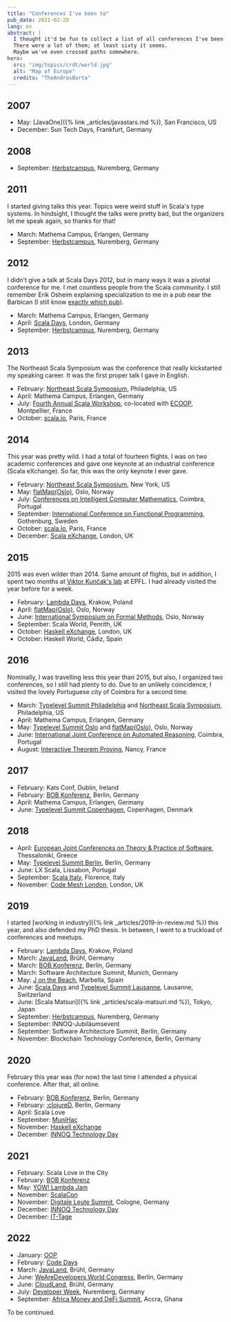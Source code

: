 ```yaml
---
title: "Conferences I've been to"
pub_date: 2021-02-20
lang: en
abstract: |
  I thought it'd be fun to collect a list of all conferences I've been to.
  There were a lot of them; at least sixty it seems.
  Maybe we've even crossed paths somewhere.
hero:
  src: "img/topics/crdt/world.jpg"
  alt: "Map of Europe"
  credits: "TheAndrasBarta"
---
```


## 2007

* May: [JavaOne]({% link _articles/javastars.md %}), San Francisco, US
* December: Sun Tech Days, Frankfurt, Germany

## 2008

* September: [Herbstcampus](https://www.herbstcampus.de/hc08/), Nuremberg, Germany

## 2011

I started giving talks this year.
Topics were weird stuff in Scala's type systems.
In hindsight, I thought the talks were pretty bad, but the organizers let me speak again, so thanks for that!

* March: Mathema Campus, Erlangen, Germany
* September: [Herbstcampus](https://www.herbstcampus.de/hc11/), Nuremberg, Germany

## 2012

I didn't give a talk at Scala Days 2012, but in many ways it was a pivotal conference for me.
I met countless people from the Scala community.
I still remember Erik Osheim explaining specialization to me in a pub near the Barbican (I still know [exactly which pub](https://www.theshakespearebarbican.co.uk/)).

* March: Mathema Campus, Erlangen, Germany
* April: [Scala Days](https://skillsmatter.com/conferences/1140-scala-days-2012), London, Germany
* September: [Herbstcampus](https://www.herbstcampus.de/hc12/), Nuremberg, Germany

## 2013

The Northeast Scala Symposium was the conference that really kickstarted my speaking career.
It was the first proper talk I gave in English.

* February: [Northeast Scala Symposium](https://nescala.io/2013/), Philadelphia, US
* April: Mathema Campus, Erlangen, Germany
* July: [Fourth Annual Scala Workshop](http://lampwww.epfl.ch/~hmiller/scala2013/), co-located with [ECOOP](https://www.lirmm.fr/ecoop13/), Montpellier, France
* October: [scala.io](https://web.archive.org/web/20201202145732/https://scala.io/2013/), Paris, France

## 2014

This year was pretty wild.
I had a total of fourteen flights.
I was on two academic conferences and gave one keynote at an industrial conference (Scala eXchange).
So far, this was the only keynote I ever gave.

* February: [Northeast Scala Symposium](https://nescala.io/2014/), New York, US
* May: [flatMap(Oslo)](http://2014.flatmap.no/), Oslo, Norway
* July: [Conferences on Intelligent Computer Mathematics](https://cicm-conference.org/2014/cicm.php), Coimbra, Portugal
* September: [International Conference on Functional Programming](http://icfpconference.org/icfp2014/), Gothenburg, Sweden
* October: [scala.io](https://web.archive.org/web/20201202150406/https://scala.io/2014/), Paris, France
* December: [Scala eXchange](https://skillsmatter.com/conferences/1948-scala-exchange-2014), London, UK

## 2015

2015 was even wilder than 2014.
Same amount of flights, but in addition, I spent two months at [Viktor Kunčak's lab](https://lara.epfl.ch/) at EPFL.
I had already visited the year before for a week.

* February: [Lambda Days](https://www.lambdadays.org/lambdadays2015), Krakow, Poland
* April: [flatMap(Oslo)](http://2015.flatmap.no/), Oslo, Norway
* June: [International Symposium on Formal Methods](https://web.archive.org/web/20220127091633/http://fm2015.ifi.uio.no/), Oslo, Norway
* September: Scala World, Penrith, UK
* October: [Haskell eXchange](https://skillsmatter.com/conferences/7069-haskell-exchange-2015), London, UK
* October: Haskell World, Cádiz, Spain

## 2016

Nominally, I was travelling less this year than 2015, but also, I organized two conferences, so I still had plenty to do.
Due to an unlikely coincidence, I visited the lovely Portuguese city of Coimbra for a second time.

* March: [Typelevel Summit Philadelphia](https://typelevel.org/event/2016-03-summit-philadelphia/) and [Northeast Scala Symposium](https://nescala.io/2016/), Philadelphia, US
* April: Mathema Campus, Erlangen, Germany
* May: [Typelevel Summit Oslo](https://typelevel.org/event/2016-05-summit-oslo/) and [flatMap(Oslo)](http://2016.flatmap.no/), Oslo, Norway
* June: [International Joint Conference on Automated Reasoning](https://www.uc.pt/en/congressos/ijcar2016), Coimbra, Portugal
* August: [Interactive Theorem Proving](https://itp2016.inria.fr/), Nancy, France

## 2017

* February: Kats Conf, Dublin, Ireland
* February: [BOB Konferenz](https://bobkonf.de/2017/), Berlin, Germany
* April: Mathema Campus, Erlangen, Germany
* June: [Typelevel Summit Copenhagen](https://typelevel.org/event/2017-06-summit-copenhagen/), Copenhagen, Denmark

## 2018

* April: [European Joint Conferences on Theory & Practice of Software](https://etaps.org/2018/), Thessaloniki, Greece
* May: [Typelevel Summit Berlin](https://typelevel.org/event/2018-05-summit-berlin/), Berlin, Germany
* June: LX Scala, Lissabon, Portugal
* September: [Scala Italy](http://2018.scala-italy.it/), Florence, Italy
* November: [Code Mesh London](https://codesync.global/conferences/code-mesh-2018/), London, UK

## 2019

I started [working in industry]({% link _articles/2019-in-review.md %}) this year, and also defended my PhD thesis.
In between, I went to a truckload of conferences and meetups.

* February: [Lambda Days](https://www.lambdadays.org/lambdadays2019), Krakow, Poland
* March: [JavaLand](https://www.javaland.eu/de/javaland-2019/), Brühl, Germany
* March: [BOB Konferenz](https://bobkonf.de/2019/), Berlin, Germany
* March: Software Architecture Summit, Munich, Germany
* May: [J on the Beach](https://2019.jonthebeach.com/), Marbella, Spain
* June: [Scala Days](https://www.innoq.com/de/blog/scala-days-2019-lausanne/) and [Typelevel Summit Lausanne](https://typelevel.org/event/2019-06-summit-lausanne/), Lausanne, Switzerland
* June: [Scala Matsuri]({% link _articles/scala-matsuri.md %}), Tokyo, Japan
* September: [Herbstcampus](https://www.herbstcampus.de/2019/), Nuremberg, Germany
* September: INNOQ-Jubiläumsevent
* September: Software Architecture Summit, Berlin, Germany
* November: Blockchain Technology Conference, Berlin, Germany

## 2020

February this year was (for now) the last time I attended a physical conference.
After that, all online.

* February: [BOB Konferenz](https://bobkonf.de/2020/), Berlin, Germany
* February: [:clojureD](https://clojured.de/archiv/schedule-2020/), Berlin, Germany
* April: Scala Love
* September: [MuniHac](https://munihac.de/2020.html)
* November: [Haskell eXchange](https://skillsmatter.com/conferences/13135-haskell-exchange-2020)
* December: [INNOQ Technology Day](https://technologyday.innoq.com/2020)

## 2021

* February: Scala Love in the City
* February: [BOB Konferenz](https://bobkonf.de/2021/)
* May: [YOW! Lambda Jam](https://yowconference.com/lambdajam/)
* November: [ScalaCon](https://www.scalacon.org/)
* November: [Digitale Leute Summit](https://www.digitale-leute.de/summit/21/), Cologne, Germany
* December: [INNOQ Technology Day](https://technologyday.innoq.com/)
* December: [IT-Tage](https://www.ittage.informatik-aktuell.de/)

## 2022

* January: [OOP](https://www.oop-konferenz.de/oop-2022/)
* February: [Code Days](https://www.code-days.de/code-days-2022/)
* March: [JavaLand](https://www.javaland.eu/), Brühl, Germany
* June: [WeAreDevelopers World Congress](https://www.wearedevelopers.com/world-congress/), Berlin, Germany
* June: [CloudLand](https://www.cloudland.org/de/cloudland-2022/), Brühl, Germany
* July: [Developer Week](https://www.developer-week.de/), Nuremberg, Germany
* September: [Africa Money and DeFi Summit](https://africamoneydefisummit.com/), Accra, Ghana

To be continued.
